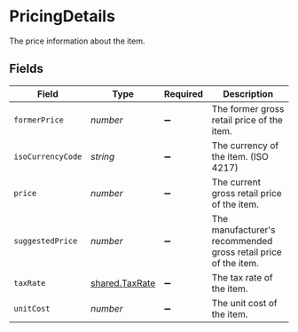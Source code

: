 # PricingDetails

The price information about the item.


## Fields

| Field                                                          | Type                                                           | Required                                                       | Description                                                    |
| -------------------------------------------------------------- | -------------------------------------------------------------- | -------------------------------------------------------------- | -------------------------------------------------------------- |
| `formerPrice`                                                  | *number*                                                       | :heavy_minus_sign:                                             | The former gross retail price of the item.                     |
| `isoCurrencyCode`                                              | *string*                                                       | :heavy_minus_sign:                                             | The currency of the item. (ISO 4217)                           |
| `price`                                                        | *number*                                                       | :heavy_minus_sign:                                             | The current gross retail price of the item.                    |
| `suggestedPrice`                                               | *number*                                                       | :heavy_minus_sign:                                             | The manufacturer's recommended gross retail price of the item. |
| `taxRate`                                                      | [shared.TaxRate](../../../sdk/models/shared/taxrate.md)        | :heavy_minus_sign:                                             | The tax rate of the item.                                      |
| `unitCost`                                                     | *number*                                                       | :heavy_minus_sign:                                             | The unit cost of the item.                                     |